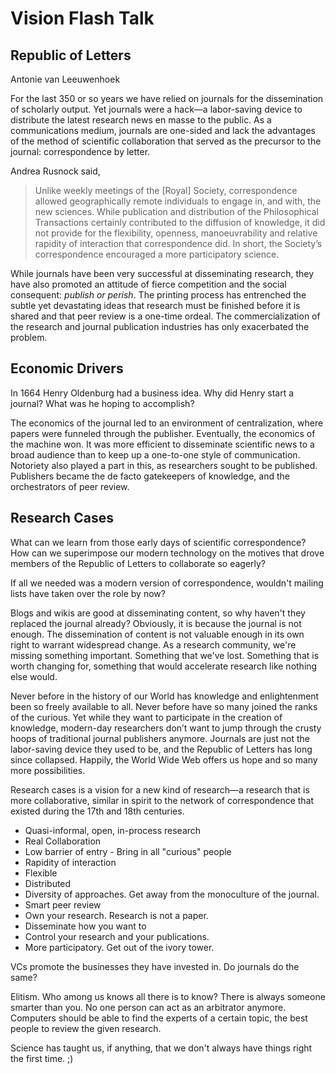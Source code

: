 # Vision Flash Talk

## Republic of Letters

Antonie van Leeuwenhoek

For the last 350 or so years we have relied on journals for the dissemination
of scholarly output. Yet journals were a hack—a labor-saving device to
distribute the latest research news en masse to the public. As a communications
medium, journals are one-sided and lack the advantages of the method of
scientific collaboration that served as the precursor to the journal:
correspondence by letter.

Andrea Rusnock said,

> Unlike weekly meetings of the [Royal] Society, correspondence allowed
> geographically remote individuals to engage in, and with, the new sciences.
> While publication and distribution of the Philosophical Transactions
> certainly contributed to the diffusion of knowledge, it did not provide for
> the flexibility, openness, manoeuvrability and relative rapidity of
> interaction that correspondence did. In short, the Society’s correspondence
> encouraged a more participatory science.

While journals have been very successful at disseminating research, they have
also promoted an attitude of fierce competition and the social consequent:
*publish or perish*. The printing process has entrenched the subtle yet
devastating ideas that research must be finished before it is shared and that
peer review is a one-time ordeal. The commercialization of the research and
journal publication industries has only exacerbated the problem.

## Economic Drivers

In 1664 Henry Oldenburg had a business idea. Why did Henry start a journal?
What was he hoping to accomplish?

The economics of the journal led to an environment of centralization, where
papers were funneled through the publisher. Eventually, the economics of the
machine won. It was more efficient to disseminate scientific news to a broad
audience than to keep up a one-to-one style of communication. Notoriety also
played a part in this, as researchers sought to be published. Publishers became
the de facto gatekeepers of knowledge, and the orchestrators of peer review.

## Research Cases

What can we learn from those early days of scientific correspondence? How can
we superimpose our modern technology on the motives that drove members of the
Republic of Letters to collaborate so eagerly?

If all we needed was a modern version of correspondence, wouldn't mailing lists
have taken over the role by now?

Blogs and wikis are good at disseminating content, so why haven't they replaced
the journal already? Obviously, it is because the journal is not enough. The
dissemination of content is not valuable enough in its own right to warrant
widespread change. As a research community, we're missing something important.
Something that we've lost. Something that is worth changing for, something that
would accelerate research like nothing else would.

Never before in the history of our World has knowledge and enlightenment been
so freely available to all. Never before have so many joined the ranks of the
curious. Yet while they want to participate in the creation of knowledge,
modern-day researchers don’t want to jump through the crusty hoops of
traditional journal publishers anymore. Journals are just not the labor-saving
device they used to be, and the Republic of Letters has long since collapsed.
Happily, the World Wide Web offers us hope and so many more possibilities.

Research cases is a vision for a new kind of research—a research that is more
collaborative, similar in spirit to the network of correspondence that existed
during the 17th and 18th centuries.

* Quasi-informal, open, in-process research
* Real Collaboration
* Low barrier of entry - Bring in all "curious" people
* Rapidity of interaction
* Flexible
* Distributed
* Diversity of approaches. Get away from the monoculture of the journal.
* Smart peer review
* Own your research. Research is not a paper.
* Disseminate how you want to
* Control your research and your publications.
* More participatory. Get out of the ivory tower.

VCs promote the businesses they have invested in. Do journals do the same?

Elitism. Who among us knows all there is to know? There is always someone
smarter than you. No one person can act as an arbitrator anymore. Computers
should be able to find the experts of a certain topic, the best people to
review the given research.

Science has taught us, if anything, that we don't always have things right the
first time. ;)
